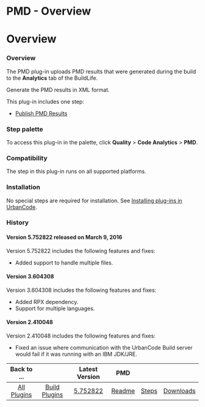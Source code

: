 
PMD - Overview
==============

# Overview


### Overview




The PMD plug-in uploads PMD results that were generated during the build to the **Analytics** tab of the BuildLife.

Generate the PMD results in XML format.

This plug-in includes one step:

* [Publish PMD Results](#publish_pmd_results)


### Step palette

To access this plug-in in the palette, click **Quality** > **Code Analytics** > **PMD**.

### Compatibility

The step in this plug-in runs on all supported platforms.

### Installation

No special steps are required for installation. See [Installing plug-ins in UrbanCode](https://www.urbancode.com/resource/installing-plug-ins-in-urbancode-products/ "Installing plug-ins in UrbanCode").

### History

#### Version 5.752822 released on March 9, 2016

Version 5.752822 includes the following features and fixes:

* Added support to handle multiple files.

#### Version 3.604308

Version 3.604308 includes the following features and fixes:

* Added RPX dependency.
* Support for multiple languages.

#### Version 2.410048

Version 2.410048 includes the following features and fixes:

* Fixed an issue where communication with the UrbanCode Build server would fail if it was running with an IBM JDK/JRE.

|Back to ...||Latest Version|PMD |||
| :---: | :---: | :---: | :---: | :---: | :---: |
|[All Plugins](../../index.md)|[Build Plugins](../README.md)|[5.752822](https://raw.githubusercontent.com/UrbanCode/IBM-UCB-PLUGINS/main/files/PMD/Pmd-5.752822.zip)|[Readme](README.md)|[Steps](steps.md)|[Downloads](downloads.md)|
